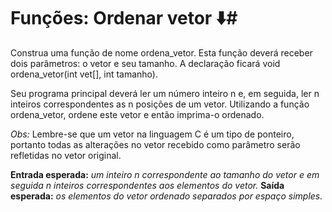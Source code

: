 #  Funções: Ordenar vetor :arrow_down:#

Construa uma função de nome ordena_vetor. Esta função deverá receber dois parâmetros: o vetor e seu tamanho. A declaração ficará void ordena_vetor(int vet[], int tamanho).

Seu programa principal deverá ler um número inteiro n e, em seguida, ler n inteiros correspondentes as n posições de um vetor. Utilizando a função ordena_vetor, ordene este vetor e então imprima-o ordenado.

_Obs:_ Lembre-se que um vetor na linguagem C é um tipo de ponteiro, portanto todas as alterações no vetor recebido como parâmetro serão refletidas no vetor original.

__Entrada esperada:__ _um inteiro n correspondente ao tamanho do vetor e em seguida n inteiros correspondentes aos elementos do vetor._
__Saída esperada:__ _os elementos do vetor ordenado separados por espaço simples._
